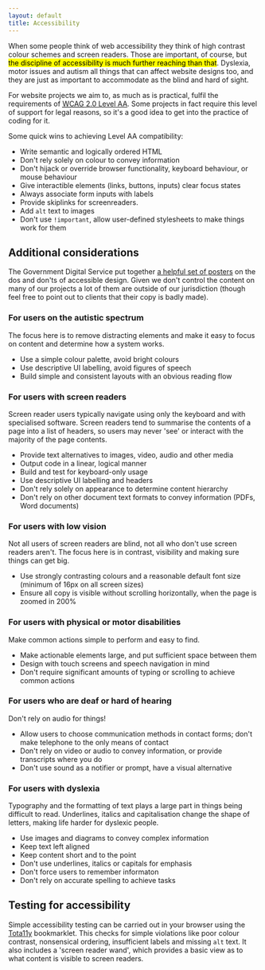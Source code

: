 ```yaml
---
layout: default
title: Accessibility
---
```


When some people think of web accessibility they think of high contrast colour schemes and screen readers. Those are important, of course, but <mark>the discipline of accessibility is much further reaching than that</mark>. Dyslexia, motor issues and autism all things that can affect website designs too, and they are just as important to accommodate as the blind and hard of sight. 

For website projects we aim to, as much as is practical, fulfil the requirements of [<abbr title="Web Content Accessibility Group">WCAG</abbr> 2.0 Level AA](https://www.wuhcag.com/wcag-checklist/). Some projects in fact require this level of support for legal reasons, so it's a good idea to get into the practice of coding for it. 

Some quick wins to achieving Level AA compatibility: 

* Write semantic and logically ordered HTML
* Don't rely solely on colour to convey information
* Don't hijack or override browser functionality, keyboard behaviour, or mouse behaviour
* Give interactible elements (links, buttons, inputs) clear focus states
* Always associate form inputs with labels
* Provide skiplinks for screenreaders.
* Add `alt` text to images
* Don't use `!important`, allow user-defined stylesheets to make things work for them

## Additional considerations

The Government Digital Service put together [a helpful set of posters](https://accessibility.blog.gov.uk/2016/09/02/dos-and-donts-on-designing-for-accessibility/) on the dos and don'ts of accessible design. 
Given we don't control the content on many of our projects a lot of them are outside of our jurisdiction (though feel free to point out to clients that their copy is badly made).

### For users on the autistic spectrum

The focus here is to remove distracting elements and make it easy to focus on content and determine how a system works.

* Use a simple colour palette, avoid bright colours
* Use descriptive UI labelling, avoid figures of speech
* Build simple and consistent layouts with an obvious reading flow

### For users with screen readers

Screen reader users typically navigate using only the keyboard and with specialised software. Screen readers tend to summarise the contents of a page into a list of headers, so users may never 'see' or interact with the majority of the page contents.

* Provide text alternatives to images, video, audio and other media
* Output code in a linear, logical manner
* Build and test for keyboard-only usage
* Use descriptive UI labelling and headers
* Don't rely solely on appearance to determine content hierarchy
* Don't rely on other document text formats to convey information (PDFs, Word documents)

### For users with low vision

Not all users of screen readers are blind, not all who don't use screen readers aren't. The focus here is in contrast, visibility and making sure things can get big. 

* Use strongly contrasting colours and a reasonable default font size (minimum of 16px on all screen sizes)
* Ensure all copy is visible without scrolling horizontally, when the page is zoomed in 200%

### For users with physical or motor disabilities

Make common actions simple to perform and easy to find. 

* Make actionable elements large, and put sufficient space between them
* Design with touch screens and speech navigation in mind
* Don't require significant amounts of typing or scrolling to achieve common actions

### For users who are deaf or hard of hearing

Don't rely on audio for things!

* Allow users to choose communication methods in contact forms; don't make telephone to the only means of contact
* Don't rely on video or audio to convey information, or provide transcripts where you do
* Don't use sound as a notifier or prompt, have a visual alternative

### For users with dyslexia

Typography and the formatting of text plays a large part in things being difficult to read. Underlines, italics and capitalisation change the shape of letters, making life harder for dyslexic people. 

* Use images and diagrams to convey complex information
* Keep text left aligned
* Keep content short and to the point
* Don't use underlines, italics or capitals for emphasis
* Don't force users to remember informaton
* Don't rely on accurate spelling to achieve tasks

## Testing for accessibility

Simple accessibility testing can be carried out in your browser using the [Tota11y](http://khan.github.io/tota11y/) bookmarklet. This checks for simple violations like poor colour contrast, nonsensical ordering, insufficient labels and missing `alt` text. It also includes a 'screen reader wand', which provides a basic view as to what content is visible to screen readers.

